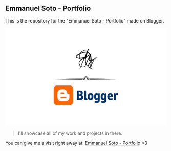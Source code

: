 ## Emmanuel Soto - Portfolio

This is the repository for the "Emmanuel Soto - Portfolio" made on Blogger.

<!-- Illustration image. -->
![EmmanuelSotoandBloggerIllustration](/Resources/Emmanuel%20Soto%20Blogspot%20by%20Blogger.png)

> I'll showcase all of my work and projects in there.

You can give me a visit right away at: [Emmanuel Soto - Portfolio](https://etechrd.blogspot.com) <3